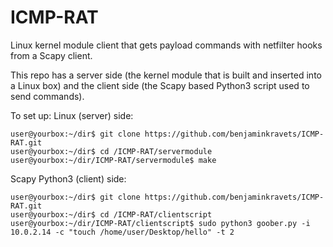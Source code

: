 # ICMP-RAT
Linux kernel module client that gets payload commands with netfilter hooks from a Scapy client.

This repo has a server side (the kernel module that is built and inserted into a Linux box) and the client side (the Scapy based Python3 script used to send commands). 

To set up:
Linux (server) side:
```
user@yourbox:~/dir$ git clone https://github.com/benjaminkravets/ICMP-RAT.git
user@yourbox:~/dir$ cd /ICMP-RAT/servermodule
user@yourbox:~/dir/ICMP-RAT/servermodule$ make 
```
Scapy Python3 (client) side:
```
user@yourbox:~/dir$ git clone https://github.com/benjaminkravets/ICMP-RAT.git
user@yourbox:~/dir$ cd /ICMP-RAT/clientscript
user@yourbox:~/dir/ICMP-RAT/clientscript$ sudo python3 goober.py -i 10.0.2.14 -c "touch /home/user/Desktop/hello" -t 2
```
